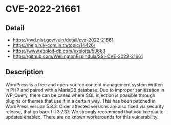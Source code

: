 # CVE-2022-21661

## Detail
- https://nvd.nist.gov/vuln/detail/cve-2022-21661
- https://help.ruk-com.in.th/topic/14426/
- https://www.exploit-db.com/exploits/50663
- https://github.com/WellingtonEspindula/SSI-CVE-2022-21661

## Description
WordPress is a free and open-source content management system written in PHP and paired with a MariaDB database. Due to improper sanitization in WP_Query, there can be cases where SQL injection is possible through plugins or themes that use it in a certain way. This has been patched in WordPress version 5.8.3. Older affected versions are also fixed via security release, that go back till 3.7.37. We strongly recommend that you keep auto-updates enabled. There are no known workarounds for this vulnerability.
